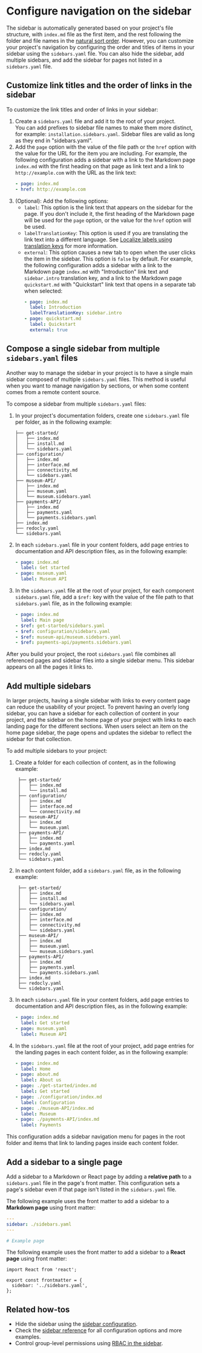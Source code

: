 # Configure navigation on the sidebar

The sidebar is automatically generated based on your project's file structure, with `index.md` file as the first item, and the rest following the folder and file names in the [natural sort order](../../concepts/navigation.md#sidebar-menu).
However, you can customize your project's navigation by configuring the order and titles of items in your sidebar using the `sidebars.yaml` file.
You can also hide the sidebar, add multiple sidebars, and add the sidebar for pages not listed in a `sidebars.yaml` file.

## Customize link titles and the order of links in the sidebar

To customize the link titles and order of links in your sidebar:

1. Create a `sidebars.yaml` file and add it to the root of your project.\
    You can add prefixes to sidebar file names to make them more distinct, for example: `installation.sidebars.yaml`.
    Sidebar files are valid as long as they end in "sidebars.yaml".
2. Add the `page` option with the value of the file path or the `href` option with the value for the URL for the item you are including.
   For example, the following configuration adds a sidebar with a link to the Markdown page `index.md` with the first heading on that page as link text and a link to `http://example.com` with the URL as the link text:
   ```yaml {% title="sidebars.yaml" %}
   - page: index.md
   - href: http://example.com
   ```
3. (Optional): Add the following options:
   - `label`: This option is the link text that appears on the sidebar for the page.
     If you don't include it, the first heading of the Markdown page will be used for the `page` option, or the value for the `href` option will be used.
   - `labelTranslationKey`: This option is used if you are translating the link text into a different language.
     See [Localize labels using translation keys](../../how-to/config-l10n/localize-labels.md#localize-user-defined-ui-elements) for more information.
   - `external`: This option causes a new tab to open when the user clicks the item in the sidebar.
     This option is `false` by default.
     For example, the following configuration adds a sidebar with a link to the Markdown page `index.md` with "Introduction" link text and `sidebar.intro` translation key, and a link to the Markdown page `quickstart.md` with "Quickstart" link text that opens in a separate tab when selected:
     ```yaml {% title="sidebars.yaml" %}
     - page: index.md
       label: Introduction
       labelTranslationKey: sidebar.intro
     - page: quickstart.md
       label: Quickstart
       external: true
     ```

## Compose a single sidebar from multiple `sidebars.yaml` files

Another way to manage the sidebar in your project is to have a single main sidebar composed of multiple `sidebars.yaml` files.
This method is useful when you want to manage navigation by sections, or when some content comes from a remote content source.

To compose a sidebar from multiple `sidebars.yaml` files:

1. In your project's documentation folders, create one `sidebars.yaml` file per folder, as in the following example:
    ```treeview {% title="Sample file structure with sidebars.yaml files in each product folder" %}
    ├── get-started/
    │   ├── index.md
    │   ├── install.md
    │   └── sidebars.yaml
    ├── configuration/
    │   ├── index.md
    │   ├── interface.md
    │   ├── connectivity.md
    │   └── sidebars.yaml
    ├── museum-API/
    │   ├── index.md
    │   ├── museum.yaml
    │   └── museum.sidebars.yaml
    ├── payments-API/
    │   ├── index.md
    │   ├── payments.yaml
    │   └── payments.sidebars.yaml
    ├── index.md
    ├── redocly.yaml
    └── sidebars.yaml
    ```
2. In each `sidebars.yaml` file in your content folders, add page entries to documentation and API description files, as in the following example:
   ```yaml {% title="museum.sidebars.yaml" %}
   - page: index.md
     label: Get started
   - page: museum.yaml
     label: Museum API
   ```
3. In the `sidebars.yaml` file at the root of your project, for each component `sidebars.yaml` file, add a `$ref:` key with the value of the file path to that `sidebars.yaml` file, as in the following example:
    ```yaml {% title="sidebars.yaml" %}
    - page: index.md
      label: Main page
    - $ref: get-started/sidebars.yaml
    - $ref: configuration/sidebars.yaml
    - $ref: museum-api/museum.sidebars.yaml
    - $ref: payments-api/payments.sidebars.yaml
    ```
After you build your project, the root `sidebars.yaml` file combines all referenced pages and sidebar files into a single sidebar menu.
This sidebar appears on all the pages it links to.

## Add multiple sidebars

In larger projects, having a single sidebar with links to every content page can reduce the usability of your project.
To prevent having an overly long sidebar, you can have a sidebar for each collection of content in your project, and the sidebar on the home page of your project with links to each landing page for the different sections.
When users select an item on the home page sidebar, the page opens and updates the sidebar to reflect the sidebar for that collection.

To add multiple sidebars to your project:

1. Create a folder for each collection of content, as in the following example:
   ```treeview {% title="Sample file structure with multiple content collections" %}
    ├── get-started/
    │   ├── index.md
    │   └── install.md
    ├── configuration/
    │   ├── index.md
    │   ├── interface.md
    │   └── connectivity.md
    ├── museum-API/
    │   ├── index.md
    │   └── museum.yaml
    ├── payments-API/
    │   ├── index.md
    │   └── payments.yaml
    ├── index.md
    ├── redocly.yaml
    └── sidebars.yaml
   ```
2. In each content folder, add a `sidebars.yaml` file, as in the following example:
   ```treeview {% title="Sample file structure with sidebars.yaml files in each product folder" %}
    ├── get-started/
    │   ├── index.md
    │   ├── install.md
    │   └── sidebars.yaml
    ├── configuration/
    │   ├── index.md
    │   ├── interface.md
    │   ├── connectivity.md
    │   └── sidebars.yaml
    ├── museum-API/
    │   ├── index.md
    │   ├── museum.yaml
    │   └── museum.sidebars.yaml
    ├── payments-API/
    │   ├── index.md
    │   ├── payments.yaml
    │   └── payments.sidebars.yaml
    ├── index.md
    ├── redocly.yaml
    └── sidebars.yaml
   ```
3. In each `sidebars.yaml` file in your content folders, add page entries to documentation and API description files, as in the following example:
   ```yaml {% title="museum.sidebars.yaml" %}
   - page: index.md
     label: Get started
   - page: museum.yaml
     label: Museum API
   ```
4. In the `sidebars.yaml` file at the root of your project, add page entries for the landing pages in each content folder, as in the following example:
   ```yaml {% title="sidebars.yaml" %}
   - page: index.md
     label: Home
   - page: about.md
     label: About us
   - page: ./get-started/index.md
     label: Get started
   - page: ./configuration/index.md
     label: Configuration
   - page: ./museum-API/index.md
     label: Museum
   - page: ./payments-API/index.md
     label: Payments
   ```

This configuration adds a sidebar navigation menu for pages in the root folder and items that link to landing pages inside each content folder.

## Add a sidebar to a single page

Add a sidebar to a Markdown or React page by adding a **relative path** to a `sidebars.yaml` file in the page's front matter.
This configuration sets a page's sidebar even if that page isn't listed in the `sidebars.yaml` file.

The following example uses the front matter to add a sidebar to a **Markdown page** using front matter:

```yaml {% title="sidebar-example.md" %}
---
sidebar: ./sidebars.yaml
---

# Example page
```

The following example uses the front matter to add a sidebar to a **React page** using front matter:

```tsx {% title="sidebar-example.page.tsx" %}
import React from 'react';

export const frontmatter = {
  sidebar: '../sidebars.yaml',
};
```

## Related how-tos

* Hide the sidebar using the [sidebar configuration](../../../config/sidebar.md).
* Check the [sidebar reference](../../reference/sidebars.md) for all configuration options and more examples.
* Control group-level permissions using [RBAC in the sidebar](../../..//setup/how-to/rbac/links-and-groups-permissions.md#in-the-sidebar).

